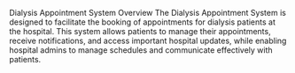 Dialysis Appointment System
Overview
The Dialysis Appointment System is designed to facilitate the booking of appointments for dialysis patients at the hospital. 
This system allows patients to manage their appointments, receive notifications, and access important hospital updates, while enabling hospital admins to manage schedules and communicate effectively with patients.
